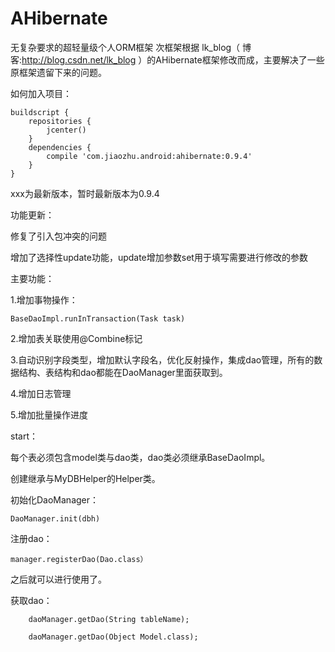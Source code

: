 # AHibernate
无复杂要求的超轻量级个人ORM框架
次框架根据 lk_blog（ 博客:http://blog.csdn.net/lk_blog ）的AHibernate框架修改而成，主要解决了一些原框架遗留下来的问题。

如何加入项目：

    buildscript {
        repositories {
            jcenter()
        }
        dependencies {
            compile 'com.jiaozhu.android:ahibernate:0.9.4'
        }
    }

xxx为最新版本，暂时最新版本为0.9.4

功能更新：

修复了引入包冲突的问题

增加了选择性update功能，update增加参数set<String>用于填写需要进行修改的参数


主要功能：

1.增加事物操作：

    BaseDaoImpl.runInTransaction(Task task)

2.增加表关联使用@Combine标记

3.自动识别字段类型，增加默认字段名，优化反射操作，集成dao管理，所有的数据结构、表结构和dao都能在DaoManager里面获取到。

4.增加日志管理

5.增加批量操作进度

start：

每个表必须包含model类与dao类，dao类必须继承BaseDaoImpl。

创建继承与MyDBHelper的Helper类。

初始化DaoManager：

    DaoManager.init(dbh)

注册dao：

    manager.registerDao(Dao.class）

之后就可以进行使用了。

获取dao：

        daoManager.getDao(String tableName);
        
        daoManager.getDao(Object Model.class);
